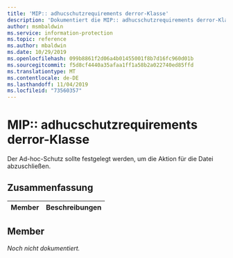 ```yaml
---
title: 'MIP:: adhucschutzrequirements derror-Klasse'
description: 'Dokumentiert die MIP:: adhucschutzrequirements derror-Klasse des MIP-SDKs (Microsoft Information Protection).'
author: msmbaldwin
ms.service: information-protection
ms.topic: reference
ms.author: mbaldwin
ms.date: 10/29/2019
ms.openlocfilehash: 099b8861f2d06a4b01455001f8b7d16fc960d01b
ms.sourcegitcommit: f5d8cf4440a35afaa1ff1a58b2a022740ed85ffd
ms.translationtype: MT
ms.contentlocale: de-DE
ms.lasthandoff: 11/04/2019
ms.locfileid: "73560357"
---
```

# <a name="class-mipadhocprotectionrequirederror"></a>MIP:: adhucschutzrequirements derror-Klasse 
Der Ad-hoc-Schutz sollte festgelegt werden, um die Aktion für die Datei abzuschließen.
  
## <a name="summary"></a>Zusammenfassung
 Member                        | Beschreibungen                                
--------------------------------|---------------------------------------------
  
## <a name="members"></a>Member
_Noch nicht dokumentiert._

